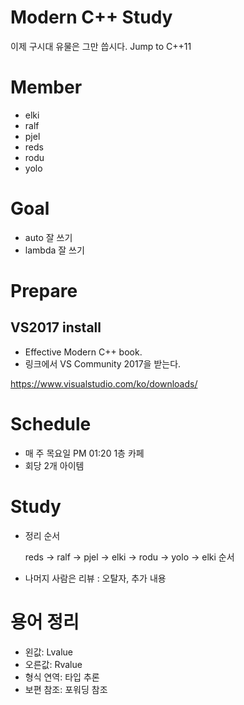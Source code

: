 # Modern C++ Study

이제 구시대 유물은 그만 씁시다. Jump to C++11

# Member

* elki
* ralf
* pjel
* reds
* rodu
* yolo

# Goal

* auto 잘 쓰기
* lambda 잘 쓰기

# Prepare

## VS2017 install

* Effective Modern C++ book.
* 링크에서 VS Community 2017을 받는다.

https://www.visualstudio.com/ko/downloads/

# Schedule

* 매 주 목요일 PM 01:20 1층 카페
* 회당 2개 아이템

# Study

* 정리 순서

    reds -> ralf -> pjel -> elki -> rodu -> yolo -> elki 순서

* 나머지 사람은 리뷰 : 오탈자, 추가 내용

# 용어 정리
* 왼값: Lvalue
* 오른값: Rvalue
* 형식 연역: 타입 추론
* 보편 참조: 포워딩 참조
